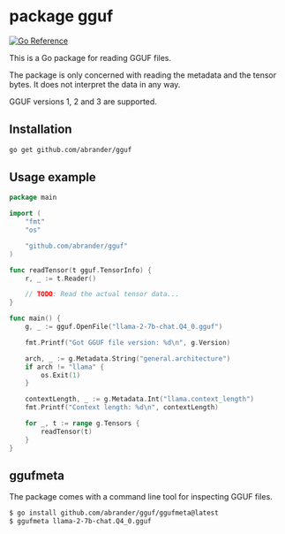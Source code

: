 # package gguf

[![Go Reference](https://pkg.go.dev/badge/github.com/abrander/gguf.svg)](https://pkg.go.dev/github.com/abrander/gguf)

This is a Go package for reading GGUF files.

The package is only concerned with reading the metadata and the tensor bytes. It
does not interpret the data in any way.

GGUF versions 1, 2 and 3 are supported.

## Installation

```bash
go get github.com/abrander/gguf
```

## Usage example

```go
package main

import (
	"fmt"
	"os"

	"github.com/abrander/gguf"
)

func readTensor(t gguf.TensorInfo) {
	r, _ := t.Reader()

	// TODO: Read the actual tensor data...
}

func main() {
	g, _ := gguf.OpenFile("llama-2-7b-chat.Q4_0.gguf")

    fmt.Printf("Got GGUF file version: %d\n", g.Version)

	arch, _ := g.Metadata.String("general.architecture")
	if arch != "llama" {
		os.Exit(1)
	}

	contextLength, _ := g.Metadata.Int("llama.context_length")
	fmt.Printf("Context length: %d\n", contextLength)

	for _, t := range g.Tensors {
		readTensor(t)
	}
}
```

## ggufmeta

The package comes with a command line tool for inspecting GGUF files.

```bash
$ go install github.com/abrander/gguf/ggufmeta@latest
$ ggufmeta llama-2-7b-chat.Q4_0.gguf
```
